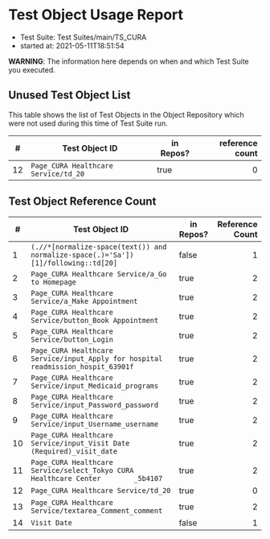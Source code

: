 # Test Object Usage Report

- Test Suite: Test Suites/main/TS_CURA
- started at: 2021-05-11T18:51:54

**WARNING**: The information here depends on when and which Test Suite you executed.

## Unused Test Object List

This table shows the list of Test Objects in the Object Repository which were not used during this time of Test Suite run.

| # | Test Object ID | in Repos? | reference count |
| - | -------------- | --------- | --------------: |
| 12 | `Page_CURA Healthcare Service/td_20` | true | 0 |


## Test Object Reference Count

| # | Test Object ID | in Repos? | Reference Count |
| - | -------------- | --------- | --------------: |
| 1 | `(.//*[normalize-space(text()) and normalize-space(.)='Sa'])[1]/following::td[20]` | false | 1 |
| 2 | `Page_CURA Healthcare Service/a_Go to Homepage` | true | 2 |
| 3 | `Page_CURA Healthcare Service/a_Make Appointment` | true | 2 |
| 4 | `Page_CURA Healthcare Service/button_Book Appointment` | true | 2 |
| 5 | `Page_CURA Healthcare Service/button_Login` | true | 2 |
| 6 | `Page_CURA Healthcare Service/input_Apply for hospital readmission_hospit_63901f` | true | 2 |
| 7 | `Page_CURA Healthcare Service/input_Medicaid_programs` | true | 2 |
| 8 | `Page_CURA Healthcare Service/input_Password_password` | true | 2 |
| 9 | `Page_CURA Healthcare Service/input_Username_username` | true | 2 |
| 10 | `Page_CURA Healthcare Service/input_Visit Date (Required)_visit_date` | true | 2 |
| 11 | `Page_CURA Healthcare Service/select_Tokyo CURA Healthcare Center        _5b4107` | true | 2 |
| 12 | `Page_CURA Healthcare Service/td_20` | true | 0 |
| 13 | `Page_CURA Healthcare Service/textarea_Comment_comment` | true | 2 |
| 14 | `Visit Date` | false | 1 |


